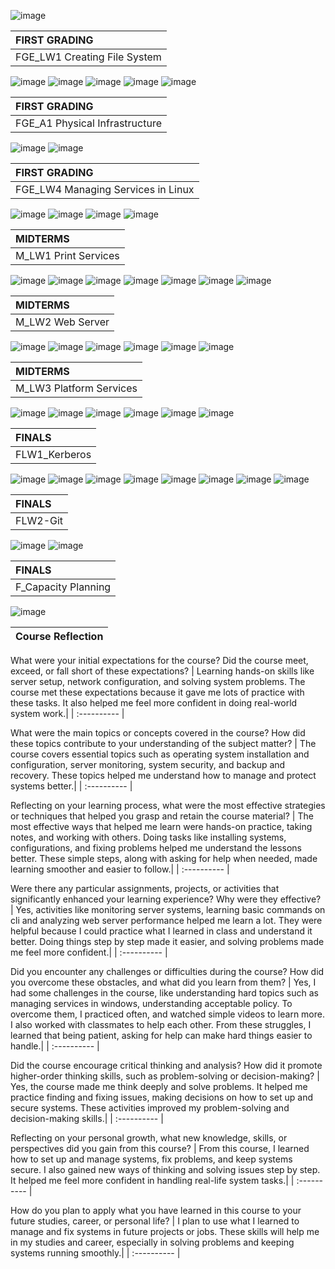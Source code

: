   ![image](https://github.com/user-attachments/assets/f3f0648c-515e-46b4-83e5-8f9a41a41205)

  | FIRST GRADING  |
  | :---------- |
  |  FGE_LW1 Creating File System |
  
  ![image](https://github.com/user-attachments/assets/295e7d98-abad-40de-b818-c03f470593c3)
  ![image](https://github.com/user-attachments/assets/a8b03b31-f118-453d-8e0c-df3cd6c4a92d)
  ![image](https://github.com/user-attachments/assets/13d36417-19c4-4eac-9e4e-bf56b4c9da22)
  ![image](https://github.com/user-attachments/assets/137dac31-876e-4a3c-8a8b-22febf48dab5)
  ![image](https://github.com/user-attachments/assets/6fe77904-3d4d-4a10-b1f9-9701e25b147b)
  
  | FIRST GRADING  |
  | :---------- |
  |  FGE_A1 Physical Infrastructure |
  
  ![image](https://github.com/user-attachments/assets/cf0e66cb-e002-47d6-8857-bbd63a808e62)
  ![image](https://github.com/user-attachments/assets/03300fb1-79b5-48fa-9dcf-6cf4f202984a)

  | FIRST GRADING  |
  | :---------- |
  | FGE_LW4 Managing Services in Linux |
  
  ![image](https://github.com/user-attachments/assets/b4b90693-a87a-4706-b832-a94549e5031d)
  ![image](https://github.com/user-attachments/assets/04befd58-0480-43aa-9baf-81b7ca3b4dc7)
  ![image](https://github.com/user-attachments/assets/dca31448-9e77-4da6-9c4b-171edb7e614c)
  ![image](https://github.com/user-attachments/assets/6118723b-64ec-4292-a99c-12b738f16104)

  | MIDTERMS |  
  | :---------- |
  | M_LW1 Print Services |
  
  ![image](https://github.com/user-attachments/assets/003b327e-c5a8-4af9-9191-04beee2c9703)
  ![image](https://github.com/user-attachments/assets/8289fee5-7ab0-4e53-a382-86290c4853e4)
  ![image](https://github.com/user-attachments/assets/d7adbe2a-879f-495c-ba13-72e1999f6bcb)
  ![image](https://github.com/user-attachments/assets/aa7a43e2-44b2-46c1-9157-d6c9192c4685)
  ![image](https://github.com/user-attachments/assets/1a260aec-38f8-473c-bed6-54ce09f10092)
  ![image](https://github.com/user-attachments/assets/1f8c0bb4-9b5e-4f2b-a964-f928dedbdc9e)
  ![image](https://github.com/user-attachments/assets/48c6c55e-5861-4605-b28e-9d78744708c5)

  | MIDTERMS |  
  | :---------- |
  | M_LW2 Web Server  |
  
  ![image](https://github.com/user-attachments/assets/88fa68f5-4de9-4f28-8968-7bfb9f102f0b)
  ![image](https://github.com/user-attachments/assets/a15252c1-fb74-4da4-a0f2-32d4ca12a901)
  ![image](https://github.com/user-attachments/assets/2f65a240-931d-48ba-8d3b-7609d97739d8)
  ![image](https://github.com/user-attachments/assets/508f9c72-9f36-489d-a72d-88c032bb4a13)
  ![image](https://github.com/user-attachments/assets/c27dbab7-6807-49ce-b6c5-3b1242bafa9e)
  ![image](https://github.com/user-attachments/assets/19dd7243-a9b8-4d86-ae99-afeea6ba44fb)

  | MIDTERMS |  
  | :---------- |
  | M_LW3 Platform Services  |
  
  ![image](https://github.com/user-attachments/assets/3c393c3f-638b-42b9-a0d8-6322ecfec13f)
  ![image](https://github.com/user-attachments/assets/6151f918-6de1-4e6c-afd6-f2f8921af5e4)
  ![image](https://github.com/user-attachments/assets/8fcabc22-2324-4d53-9a4e-f73922063605)
  ![image](https://github.com/user-attachments/assets/773833a5-9e1a-496b-abdf-e261f9ff1516)
  ![image](https://github.com/user-attachments/assets/6a842f42-1732-4231-ad14-4b0907badca4)
  ![image](https://github.com/user-attachments/assets/5b63b4fc-8d13-47b5-9058-2fb1109c8535)

  | FINALS |  
  | :---------- |
  | FLW1_Kerberos  |
  
  ![image](https://github.com/user-attachments/assets/c31513e8-a6ca-430a-b473-3e0ed950ac6c)
  ![image](https://github.com/user-attachments/assets/f2fbcc29-0377-4925-8a7c-158eafea53ac)
  ![image](https://github.com/user-attachments/assets/ca9cd99b-168a-4b4a-bf39-9e8a3c267d79)
  ![image](https://github.com/user-attachments/assets/a0057f80-93fc-4d5c-bdc1-8e9bc2896e01)
  ![image](https://github.com/user-attachments/assets/7d2dbada-c476-465f-8485-0906099cc4db)
  ![image](https://github.com/user-attachments/assets/3db7f8d0-83a7-4ab0-9006-43859b5acfdf)
  ![image](https://github.com/user-attachments/assets/424f71a3-b9d5-48e3-8a5b-397bdc9254df)
  ![image](https://github.com/user-attachments/assets/e670b13e-4183-4225-ab7e-8c3885167e98)

  | FINALS |  
  | :---------- |
  | FLW2-Git  |
  
  ![image](https://github.com/user-attachments/assets/a77be3cb-162d-4b37-ae65-314e6eb3b5ff)
  ![image](https://github.com/user-attachments/assets/ed3fd242-0152-4739-9169-4b5bb2f86d73)

  | FINALS |  
  | :---------- |
  | F_Capacity Planning  |
  
  ![image](https://github.com/user-attachments/assets/a7e28d5a-780f-4268-883f-bbcfb0013b90)


| **Course Reflection** |
| :---------- |

What were your initial expectations for the course? Did the course meet,
exceed, or fall short of these expectations?
| Learning hands-on skills like server setup, network configuration, and solving system problems. The course met these expectations because it gave me lots of practice with these tasks. It also helped me feel more confident in doing real-world system work.| 
| :---------- |

What were the main topics or concepts covered in the course? How did
these topics contribute to your understanding of the subject matter?
| The course covers essential topics such as operating system installation and configuration, server monitoring, system security, and backup and recovery. These topics helped me understand how to manage and protect systems better.|
| :---------- |

Reflecting on your learning process, what were the most effective
strategies or techniques that helped you grasp and retain the course
material?
| The most effective ways that helped me learn were hands-on practice, taking notes, and working with others. Doing tasks like installing systems, configurations, and fixing problems helped me understand the lessons better. These simple steps, along with asking for help when needed, made learning smoother and easier to follow.|
| :---------- |

Were there any particular assignments, projects, or activities that
significantly enhanced your learning experience? Why were they
effective?
| Yes, activities like monitoring server systems, learning basic commands on cli and analyzing web server performance helped me learn a lot. They were helpful because I could practice what I learned in class and understand it better. Doing things step by step made it easier, and solving problems made me feel more confident.|
| :---------- |

Did you encounter any challenges or difficulties during the course? How
did you overcome these obstacles, and what did you learn from them? 
| Yes, I had some challenges in the course, like understanding hard topics such as managing services in windows, understanding acceptable policy. To overcome them, I practiced often, and watched simple videos to learn more. I also worked with classmates to help each other. From these struggles, I learned that being patient, asking for help can make hard things easier to handle.|
| :---------- |

Did the course encourage critical thinking and analysis? How did it
promote higher-order thinking skills, such as problem-solving or
decision-making?
| Yes, the course made me think deeply and solve problems. It helped me practice finding and fixing issues, making decisions on how to set up and secure systems. These activities improved my problem-solving and decision-making skills.|
| :---------- |

Reflecting on your personal growth, what new knowledge, skills, or
perspectives did you gain from this course?
| From this course, I learned how to set up and manage systems, fix problems, and keep systems secure. I also gained new ways of thinking and solving issues step by step. It helped me feel more confident in handling real-life system tasks.|
| :---------- |

How do you plan to apply what you have learned in this course to your
future studies, career, or personal life?
| I plan to use what I learned to manage and fix systems in future projects or jobs. These skills will help me in my studies and career, especially in solving problems and keeping systems running smoothly.|
| :---------- |

